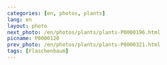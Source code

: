 ```yaml
---
categories: [en, photos, plants]
lang: en
layout: photo
next_photo: /en/photos/plants/plants-P0000196.html
picname: P0000120
prev_photo: /en/photos/plants/plants-P0000321.html
tags: [Flaschenbaum]
---
```

